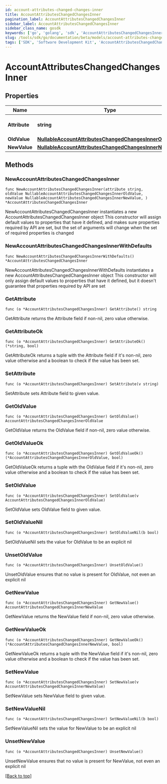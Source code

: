 ```yaml
---
id: account-attributes-changed-changes-inner
title: AccountAttributesChangedChangesInner
pagination_label: AccountAttributesChangedChangesInner
sidebar_label: AccountAttributesChangedChangesInner
sidebar_class_name: gosdk
keywords: ['go', 'golang', 'sdk', 'AccountAttributesChangedChangesInner'] 
slug: /tools/sdk/go/documentation/beta/models/account-attributes-changed-changes-inner
tags: ['SDK', 'Software Development Kit', 'AccountAttributesChangedChangesInner']
---
```


# AccountAttributesChangedChangesInner

## Properties

Name | Type | Description | Notes
------------ | ------------- | ------------- | -------------
**Attribute** | **string** | The name of the attribute. | 
**OldValue** | [**NullableAccountAttributesChangedChangesInnerOldValue**](AccountAttributesChangedChangesInnerOldValue) |  | 
**NewValue** | [**NullableAccountAttributesChangedChangesInnerNewValue**](AccountAttributesChangedChangesInnerNewValue) |  | 

## Methods

### NewAccountAttributesChangedChangesInner

`func NewAccountAttributesChangedChangesInner(attribute string, oldValue NullableAccountAttributesChangedChangesInnerOldValue, newValue NullableAccountAttributesChangedChangesInnerNewValue, ) *AccountAttributesChangedChangesInner`

NewAccountAttributesChangedChangesInner instantiates a new AccountAttributesChangedChangesInner object
This constructor will assign default values to properties that have it defined,
and makes sure properties required by API are set, but the set of arguments
will change when the set of required properties is changed

### NewAccountAttributesChangedChangesInnerWithDefaults

`func NewAccountAttributesChangedChangesInnerWithDefaults() *AccountAttributesChangedChangesInner`

NewAccountAttributesChangedChangesInnerWithDefaults instantiates a new AccountAttributesChangedChangesInner object
This constructor will only assign default values to properties that have it defined,
but it doesn't guarantee that properties required by API are set

### GetAttribute

`func (o *AccountAttributesChangedChangesInner) GetAttribute() string`

GetAttribute returns the Attribute field if non-nil, zero value otherwise.

### GetAttributeOk

`func (o *AccountAttributesChangedChangesInner) GetAttributeOk() (*string, bool)`

GetAttributeOk returns a tuple with the Attribute field if it's non-nil, zero value otherwise
and a boolean to check if the value has been set.

### SetAttribute

`func (o *AccountAttributesChangedChangesInner) SetAttribute(v string)`

SetAttribute sets Attribute field to given value.


### GetOldValue

`func (o *AccountAttributesChangedChangesInner) GetOldValue() AccountAttributesChangedChangesInnerOldValue`

GetOldValue returns the OldValue field if non-nil, zero value otherwise.

### GetOldValueOk

`func (o *AccountAttributesChangedChangesInner) GetOldValueOk() (*AccountAttributesChangedChangesInnerOldValue, bool)`

GetOldValueOk returns a tuple with the OldValue field if it's non-nil, zero value otherwise
and a boolean to check if the value has been set.

### SetOldValue

`func (o *AccountAttributesChangedChangesInner) SetOldValue(v AccountAttributesChangedChangesInnerOldValue)`

SetOldValue sets OldValue field to given value.


### SetOldValueNil

`func (o *AccountAttributesChangedChangesInner) SetOldValueNil(b bool)`

 SetOldValueNil sets the value for OldValue to be an explicit nil

### UnsetOldValue
`func (o *AccountAttributesChangedChangesInner) UnsetOldValue()`

UnsetOldValue ensures that no value is present for OldValue, not even an explicit nil
### GetNewValue

`func (o *AccountAttributesChangedChangesInner) GetNewValue() AccountAttributesChangedChangesInnerNewValue`

GetNewValue returns the NewValue field if non-nil, zero value otherwise.

### GetNewValueOk

`func (o *AccountAttributesChangedChangesInner) GetNewValueOk() (*AccountAttributesChangedChangesInnerNewValue, bool)`

GetNewValueOk returns a tuple with the NewValue field if it's non-nil, zero value otherwise
and a boolean to check if the value has been set.

### SetNewValue

`func (o *AccountAttributesChangedChangesInner) SetNewValue(v AccountAttributesChangedChangesInnerNewValue)`

SetNewValue sets NewValue field to given value.


### SetNewValueNil

`func (o *AccountAttributesChangedChangesInner) SetNewValueNil(b bool)`

 SetNewValueNil sets the value for NewValue to be an explicit nil

### UnsetNewValue
`func (o *AccountAttributesChangedChangesInner) UnsetNewValue()`

UnsetNewValue ensures that no value is present for NewValue, not even an explicit nil

[[Back to top]](#) 



